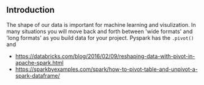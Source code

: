 ## Introduction

The shape of our data is important for machine learning and visulization.  In many situations you will move back and forth between 'wide formats' and 'long formats' as you build data for your project. Pyspark has the `.pivot()` and 

- https://databricks.com/blog/2016/02/09/reshaping-data-with-pivot-in-apache-spark.html
- https://sparkbyexamples.com/spark/how-to-pivot-table-and-unpivot-a-spark-dataframe/
